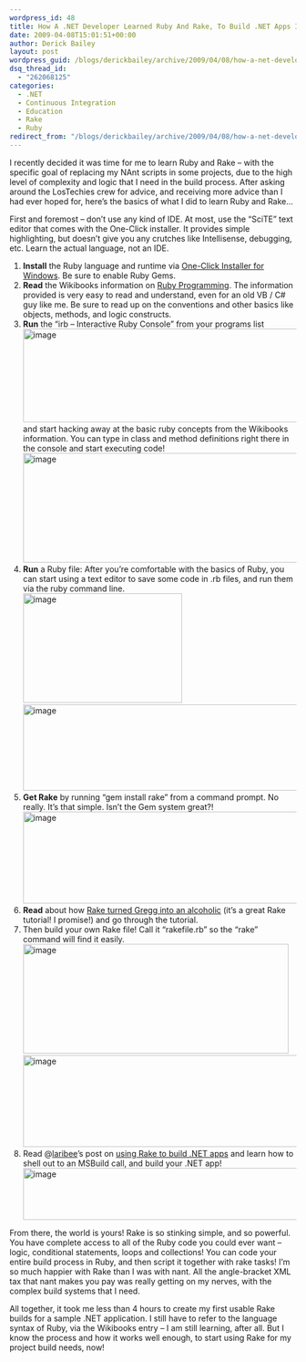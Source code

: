 ```yaml
---
wordpress_id: 48
title: How A .NET Developer Learned Ruby And Rake, To Build .NET Apps In Windows
date: 2009-04-08T15:01:51+00:00
author: Derick Bailey
layout: post
wordpress_guid: /blogs/derickbailey/archive/2009/04/08/how-a-net-developer-learned-ruby-and-rake-to-build-net-apps-in-windows.aspx
dsq_thread_id:
  - "262068125"
categories:
  - .NET
  - Continuous Integration
  - Education
  - Rake
  - Ruby
redirect_from: "/blogs/derickbailey/archive/2009/04/08/how-a-net-developer-learned-ruby-and-rake-to-build-net-apps-in-windows.aspx/"
---
```

I recently decided it was time for me to learn Ruby and Rake – with the specific goal of replacing my NAnt scripts in some projects, due to the high level of complexity and logic that I need in the build process. After asking around the LosTechies crew for advice, and receiving more advice than I had ever hoped for, here’s the basics of what I did to learn Ruby and Rake…

First and foremost – don’t use any kind of IDE. At most, use the “SciTE” text editor that comes with the One-Click installer. It provides simple highlighting, but doesn’t give you any crutches like Intellisense, debugging, etc. Learn the actual language, not an IDE.

  1. **Install** the Ruby language and runtime via <a href="http://rubyforge.org/projects/rubyinstaller/" target="_blank">One-Click Installer for Windows</a>. Be sure to enable Ruby Gems. 
  2. **Read** the Wikibooks information on <a href="http://en.wikibooks.org/wiki/Ruby_Programming" target="_blank">Ruby Programming</a>. The information provided is very easy to read and understand, even for an old VB / C# guy like me. Be sure to read up on the conventions and other basics like objects, methods, and logic constructs.&#160;&#160; 
  3. **Run** the “irb &#8211; Interactive Ruby Console” from your programs list   
    [<img style="border-right: 0px;border-top: 0px;border-left: 0px;border-bottom: 0px" height="164" alt="image" src="http://lostechies.com/content/derickbailey/uploads/2011/03/image_thumb_219C19E4.png" width="489" border="0" />](http://lostechies.com/content/derickbailey/uploads/2011/03/image_118D4B2D.png)   
    and start hacking away at the basic ruby concepts from the Wikibooks information. You can type in class and method definitions right there in the console and start executing code!   
    [<img style="border-right: 0px;border-top: 0px;border-left: 0px;border-bottom: 0px" height="192" alt="image" src="http://lostechies.com/content/derickbailey/uploads/2011/03/image_thumb_313EB5A6.png" width="613" border="0" />](http://lostechies.com/content/derickbailey/uploads/2011/03/image_681909EC.png) 
  4. **Run** a Ruby file: After you’re comfortable with the basics of Ruby, you can start using a text editor to save some code in .rb files, and run them via the ruby command line.   
    [<img style="border-right: 0px;border-top: 0px;border-left: 0px;border-bottom: 0px" height="192" alt="image" src="http://lostechies.com/content/derickbailey/uploads/2011/03/image_thumb_07CA7466.png" width="279" border="0" />](http://lostechies.com/content/derickbailey/uploads/2011/03/image_136031A5.png)   
    [<img style="border-right: 0px;border-top: 0px;border-left: 0px;border-bottom: 0px" height="151" alt="image" src="http://lostechies.com/content/derickbailey/uploads/2011/03/image_thumb_709EF9E7.png" width="618" border="0" />](http://lostechies.com/content/derickbailey/uploads/2011/03/image_472827F6.png) 
  5. **Get Rake** by running “gem install rake” from a command prompt. No really. It’s that simple. Isn’t the Gem system great?!   
    [<img style="border-right: 0px;border-top: 0px;border-left: 0px;border-bottom: 0px" height="161" alt="image" src="http://lostechies.com/content/derickbailey/uploads/2011/03/image_thumb_128A5C6C.png" width="618" border="0" />](http://lostechies.com/content/derickbailey/uploads/2011/03/image_7E050CED.png) 
  6. **Read** about how <a href="http://www.railsenvy.com/2007/6/11/ruby-on-rails-rake-tutorial" target="_blank">Rake turned Gregg into an alcoholic</a> (it’s a great Rake tutorial! I promise!) and go through the tutorial. 
  7. Then build your own Rake file! Call it “rakefile.rb” so the “rake” command will find it easily.   
    [<img style="border-right: 0px;border-top: 0px;border-left: 0px;border-bottom: 0px" height="192" alt="image" src="http://lostechies.com/content/derickbailey/uploads/2011/03/image_thumb_2D568278.png" width="466" border="0" />](http://lostechies.com/content/derickbailey/uploads/2011/03/image_14C6E528.png)   
    [<img style="border-right: 0px;border-top: 0px;border-left: 0px;border-bottom: 0px" height="161" alt="image" src="http://lostechies.com/content/derickbailey/uploads/2011/03/image_thumb_44185AB2.png" width="618" border="0" />](http://lostechies.com/content/derickbailey/uploads/2011/03/image_01A5B87C.png) 
  8. Read @<a href="http://twitter.com/laribee" target="_blank">laribee</a>’s post on <a href="http://codebetter.com/blogs/david_laribee/archive/2008/08/25/omg-rake.aspx" target="_blank">using Rake to build .NET apps</a> and learn how to shell out to an MSBuild call, and build your .NET app!   
    [<img style="border-right: 0px;border-top: 0px;border-left: 0px;border-bottom: 0px" height="91" alt="image" src="http://lostechies.com/content/derickbailey/uploads/2011/03/image_thumb_7EFF8D7B.png" width="604" border="0" />](http://lostechies.com/content/derickbailey/uploads/2011/03/image_316360FB.png) </p> </p> </p> 

From there, the world is yours! Rake is so stinking simple, and so powerful. You have complete access to all of the Ruby code you could ever want – logic, conditional statements, loops and collections! You can code your entire build process in Ruby, and then script it together with rake tasks! I’m so much happier with Rake than I was with nant. All the angle-bracket XML tax that nant makes you pay was really getting on my nerves, with the complex build systems that I need.

All together, it took me less than 4 hours to create my first usable Rake builds for a sample .NET application. I still have to refer to the language syntax of Ruby, via the Wikibooks entry – I am still learning, after all. But I know the process and how it works well enough, to start using Rake for my project build needs, now!
